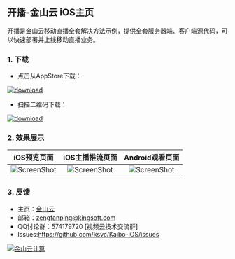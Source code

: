 ## 开播-金山云 iOS主页

开播是金山云移动直播全套解决方法示例，提供全套服务器端、客户端源代码，可以快速部署并上线移动直播业务。
### 1. 下载

* 点击从AppStore下载：

[![download](https://raw.githubusercontent.com/wiki/ksvc/Kaibo-iOS/images/logo.png)](https://appsto.re/cn/qJxaib.i)


* 扫描二维码下载：

[![download](https://raw.githubusercontent.com/wiki/ksvc/Kaibo-iOS/images/kaibo-qr.png)](https://appsto.re/cn/qJxaib.i)


### 2. 效果展示

| iOS预览页面 | iOS主播推流页面 |Android观看页面 |
| :---: | :---:| :---:|
|![ScreenShot](https://raw.githubusercontent.com/wiki/ksvc/Kaibo-iOS/images/previewv1.0.1.png)|![ScreenShot](https://raw.githubusercontent.com/wiki/ksvc/Kaibo-iOS/images/streamv1.0.1.png)|![ScreenShot](https://raw.githubusercontent.com/wiki/ksvc/Kaibo-Android/images/playerv1.0.1.jpg)|

### 3. 反馈
* 主页：[金山云](http://www.ksyun.com/)
* 邮箱：<zengfanping@kingsoft.com>
* QQ讨论群：574179720 [视频云技术交流群] 
* Issues:<https://github.com/ksvc/Kaibo-iOS/issues>

<a href="http://www.ksyun.com/"><img src="https://raw.githubusercontent.com/wiki/ksvc/KSYLive_Android/images/logo.png" border="0" alt="金山云计算" /></a>
